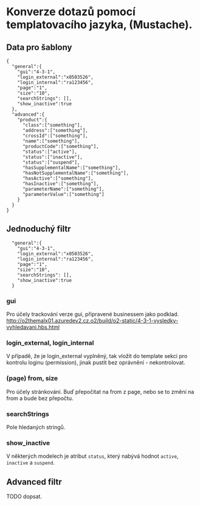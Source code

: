 # Konverze dotazů pomocí templatovacího jazyka, (Mustache). 

## Data pro šablony
```
{
  "general":{
    "gui":"4-3-1",
    "login_external":"x0503526",
    "login_internal":"ra123456",
    "page":"1",
    "size":"10",
    "searchStrings": [],
    "show_inactive":true
  },
  "advanced":{
    "product":{
      "class":["something"],
      "address":["something"],
      "crossId":["something"],
      "name":["something"],
      "productCode":["something"],
      "status":["active"],
      "status":["inactive"],
      "status":["suspend"],
      "hasSupplementalName":["something"],
      "hasNotSupplementalName":["something"],
      "hasActive":["something"],
      "hasInactive":["something"],
      "parameterName":["something"],
      "parameterValue":["something"]
    }
  }
}
```

## Jednoduchý filtr
```
  "general":{
    "gui":"4-3-1",
    "login_external":"x0503526",
    "login_internal":"ra123456",
    "page":"1",
    "size":"10",
    "searchStrings": [],
    "show_inactive":true
  }
```
### gui
Pro účely trackování verze gui, připravené businessem jako podklad.
http://o2themalx01.azuredev2.cz.o2/build/o2-static/4-3-1-vysledky-vyhledavani.hbs.html

### login\_external, login\_internal
V případě, že je login\_external vyplněný, tak vložit do template sekci pro kontrolu loginu (permission), jinak pustit bez oprávnění - nekontrolovat.

### (page) from, size
Pro účely stránkování. Buď přepočítat na from z page, nebo se to změní na from a bude bez přepočtu.

### searchStrings
Pole hledaných stringů.

### show\_inactive
V některých modelech je atribut `status`, který nabývá hodnot `active`, `inactive` a `suspend`.

## Advanced filtr
TODO dopsat.






